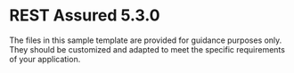 # REST Assured 5.3.0
The files in this sample template are provided for guidance purposes only. They should be customized and adapted to meet the specific requirements of your application.
